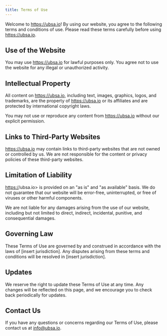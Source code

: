 ```yaml
---
title: Terms of Use
---
```


Welcome to <https://ubsa.io>! By using our website, you agree to the following terms and conditions of use. Please read these terms carefully before using <https://ubsa.io>.

## Use of the Website

You may use <https://ubsa.io> for lawful purposes only. You agree not to use the website for any illegal or unauthorized activity.

## Intellectual Property

All content on <https://ubsa.io>, including text, images, graphics, logos, and trademarks, are the property of <https://ubsa.io> or its affiliates and are protected by international copyright laws.

You may not use or reproduce any content from <https://ubsa.io> without our explicit permission.

## Links to Third-Party Websites

<https://ubsa.io> may contain links to third-party websites that are not owned or controlled by us. We are not responsible for the content or privacy policies of these third-party websites.

## Limitation of Liability

<https:/>/ubsa.io> is provided on an "as is" and "as available" basis. We do not guarantee that our website will be error-free, uninterrupted, or free of viruses or other harmful components.

We are not liable for any damages arising from the use of our website, including but not limited to direct, indirect, incidental, punitive, and consequential damages.

## Governing Law

These Terms of Use are governed by and construed in accordance with the laws of [insert jurisdiction]. Any disputes arising from these terms and conditions will be resolved in [insert jurisdiction].

## Updates

We reserve the right to update these Terms of Use at any time. Any changes will be reflected on this page, and we encourage you to check back periodically for updates.

## Contact Us

If you have any questions or concerns regarding our Terms of Use, please contact us at [info@ubsa.io](mailto:info@ubsa.io).
